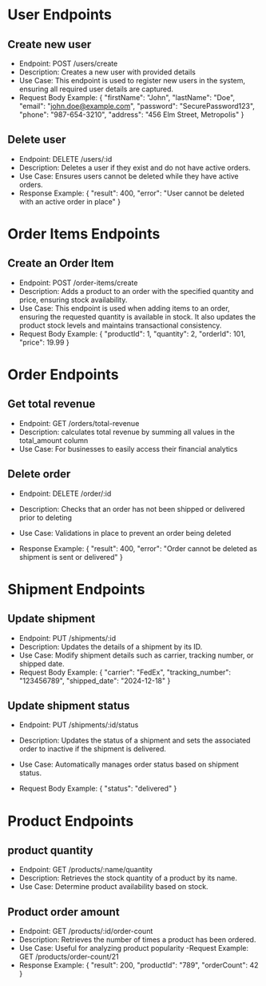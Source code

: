 # User Endpoints

## Create new user
- Endpoint: POST /users/create
- Description: Creates a new user with provided details
- Use Case:
This endpoint is used to register new users in the system, ensuring all required user details are captured.
- Request Body Example:
{
  "firstName": "John",
  "lastName": "Doe",
  "email": "john.doe@example.com",
  "password": "SecurePassword123",
  "phone": "987-654-3210",
  "address": "456 Elm Street, Metropolis"
}

## Delete user
- Endpoint: DELETE /users/:id
- Description: Deletes a user if they exist and do not have active orders.
- Use Case: Ensures users cannot be deleted while they have active orders.
- Response Example:
{ "result": 400, "error": "User cannot be deleted with an active order in place" }

# Order Items Endpoints

## Create an Order Item
- Endpoint: POST /order-items/create
- Description: Adds a product to an order with the specified quantity and price, ensuring stock availability.
- Use Case:
This endpoint is used when adding items to an order, ensuring the requested quantity is available in stock. It also updates the product stock levels and maintains transactional consistency.
- Request Body Example:
{
  "productId": 1,
  "quantity": 2,
  "orderId": 101,
  "price": 19.99
}

# Order Endpoints

## Get total revenue
- Endpoint: GET /orders/total-revenue
- Description: calculates total revenue by summing all values in the total_amount column
- Use Case: For businesses to easily access their financial analytics

## Delete order
- Endpoint: DELETE /order/:id 
- Description: Checks that an order has not been shipped or delivered prior to deleting
- Use Case: Validations in place to prevent an order being deleted 

- Response Example:
{
  "result": 400,
  "error": "Order cannot be deleted as shipment is sent or delivered"
}

# Shipment Endpoints

## Update shipment
- Endpoint: PUT /shipments/:id 
- Description: Updates the details of a shipment by its ID.
- Use Case: Modify shipment details such as carrier, tracking number, or shipped date.
- Request Body Example:
{
  "carrier": "FedEx",
  "tracking_number": "123456789",
  "shipped_date": "2024-12-18"
}

## Update shipment status
- Endpoint: PUT /shipments/:id/status
- Description: Updates the status of a shipment and sets the associated order to inactive if the shipment is delivered.
- Use Case: Automatically manages order status based on shipment status.

- Request Body Example:
{
  "status": "delivered"
}


# Product Endpoints

## product quantity
- Endpoint: GET /products/:name/quantity
- Description: Retrieves the stock quantity of a product by its name.
- Use Case: Determine product availability based on stock.

## Product order amount
- Endpoint: GET /products/:id/order-count
- Description: Retrieves the number of times a product has been ordered.
- Use Case: Useful for analyzing product popularity
-Request Example:
GET /products/order-count/21
- Response Example:
{ "result": 200, "productId": "789", "orderCount": 42 }

